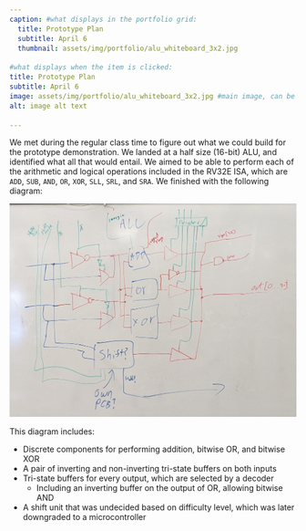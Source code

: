 ```yaml
---
caption: #what displays in the portfolio grid:
  title: Prototype Plan
  subtitle: April 6
  thumbnail: assets/img/portfolio/alu_whiteboard_3x2.jpg
  
#what displays when the item is clicked:
title: Prototype Plan
subtitle: April 6
image: assets/img/portfolio/alu_whiteboard_3x2.jpg #main image, can be a link or a file in assets/img/portfolio
alt: image alt text

---
```

We met during the regular class time to figure out what we could build for the prototype demonstration. We landed at a half size (16-bit) ALU, and identified what all that would entail. We aimed to be able to perform each of the arithmetic and logical operations included in the RV32E ISA, which are `ADD`, `SUB`, `AND`, `OR`, `XOR`, `SLL`, `SRL`, and `SRA`. We finished with the following diagram:

![A drawing on a whiteboard of the design of our ALU](assets/img/alu_whiteboard.jpg)

This diagram includes:

- Discrete components for performing addition, bitwise OR, and bitwise XOR
- A pair of inverting and non-inverting tri-state buffers on both inputs
- Tri-state buffers for every output, which are selected by a decoder
  - Including an inverting buffer on the output of OR, allowing bitwise AND
- A shift unit that was undecided based on difficulty level, which was later downgraded to a microcontroller